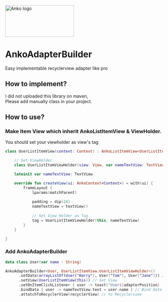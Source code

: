 <img src="https://github.com/Kotlin/anko/blob/master/doc/logo.png" alt="Anko logo" height="101" width="220" />

# AnkoAdapterBuilder
Easy implementable recyclerview adapter like pro

## How to implement?

I did not uploaded this library on maven,  
Please add manually class in your project.

## How to use?

### Make Item View which inherit AnkoListItemView & ViewHolder.
You should set your viewholder as view's tag

```kotlin
class UserListItemView(context: Context) : AnkoListItemView<UserListItemView.UserListItemViewHolder>(context) {

    // Set ViewHolder
    class UserListItemViewHolder(view: View, var nameTextView: TextView) : RecyclerView.ViewHolder(view)

    lateinit var nameTextView: TextView

    override fun createView(ui: AnkoContext<Context>) = with(ui) {
        frameLayout {
            lparams(matchParent)
            
            padding = dip(24)
            nameTextView = textView()
            
            // Set View Holder as Tag
            tag = UserListItemViewHolder(this, nameTextView)
        }
    }

}
```

### Add AnkoAdapterBuilder


```kotlin
data class User(var name : String)

AnkoAdapterBuilder<User, UserListItemView.UserListItemViewHolder>()
      .setData(arrayListOf(User("Harry"), User("Tom"), User("Jane"))) // Set List Data
      .setView(UserListItemView(this)) // Set View
      .setOnItemClickListener { user -> toast("User${adapterPosition} : ${user.name} Selected") } // Click Listener
      .bindData { user -> nameTextView.text = user.name } // Bind data to view
      .attatchToRecyclerView(recyclerView) // to Recyclerview
```
